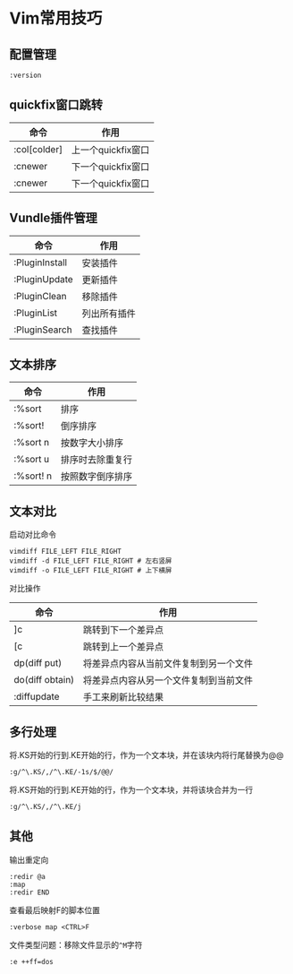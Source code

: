 # Vim常用技巧

## 配置管理

```
:version
```

## quickfix窗口跳转

| 命令 | 作用 |
| ---- | ---- |
| :col[colder] | 上一个quickfix窗口 |
| :cnewer | 下一个quickfix窗口 |
| :cnewer | 下一个quickfix窗口 |

## Vundle插件管理

| 命令 | 作用 |
| ---- | ---- |
| :PluginInstall | 安装插件 |
| :PluginUpdate  | 更新插件 |
| :PluginClean   | 移除插件 |
| :PluginList    | 列出所有插件 |
| :PluginSearch  | 查找插件 |

## 文本排序

| 命令 | 作用 |
| ---- | ---- |
| :%sort         | 排序 |
| :%sort!        | 倒序排序 |
| :%sort n       | 按数字大小排序 |
| :%sort u       | 排序时去除重复行 |
| :%sort! n      | 按照数字倒序排序 |


## 文本对比

启动对比命令
```
vimdiff FILE_LEFT FILE_RIGHT
vimdiff -d FILE_LEFT FILE_RIGHT # 左右竖屏
vimdiff -o FILE_LEFT FILE_RIGHT # 上下横屏
```

对比操作

| 命令            | 作用 |
| ----            | ---- |
| ]c              | 跳转到下一个差异点 |
| [c              | 跳转到上一个差异点 |
| dp(diff put)    | 将差异点内容从当前文件复制到另一个文件 |
| do(diff obtain) | 将差异点内容从另一个文件复制到当前文件 |
| :diffupdate     | 手工来刷新比较结果 |


## 多行处理

将.KS开始的行到.KE开始的行，作为一个文本块，并在该块内将行尾替换为@@
```
:g/^\.KS/,/^\.KE/-1s/$/@@/
```

将.KS开始的行到.KE开始的行，作为一个文本块，并将该块合并为一行
```
:g/^\.KS/,/^\.KE/j
```

## 其他
输出重定向
```
:redir @a
:map
:redir END
```

查看最后映射<CTRL>F的脚本位置
```
:verbose map <CTRL>F
```

文件类型问题：移除文件显示的`^M`字符
```
:e ++ff=dos
```
